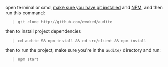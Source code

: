 open terminal or cmd, [make sure you have git installed](https://git-scm.com/book/en/v2/Getting-Started-Installing-Git) and [NPM](https://nodejs.org/en/download/), and then run this command:
> `git clone http://github.com/evoked/audite`

then to install project dependencies

> `cd audite && npm install && cd src/client && npm install`

then to run the project, make sure you're in the `audite/` directory and run:

> `npm start`
